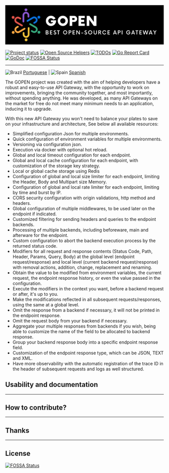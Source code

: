 <img src="assets/logo.png" alt="">

[![Project status](https://img.shields.io/badge/version-v1.0.0_beta-yellow.svg)](https://github.com/GabrielHCataldo/gopen-gateway/releases/tag/v1.0.0-beta)
[![Open Source Helpers](https://www.codetriage.com/gabrielhcataldo/gopen-gateway/badges/users.svg)](https://www.codetriage.com/gabrielhcataldo/gopen-gateway)
[![TODOs](https://badgen.net/https/api.tickgit.com/badgen/github.com/GabrielHCataldo/gopen-gateway)](https://www.tickgit.com/browse?repo=github.com/GabrielHCataldo/gopen-gateway)
[![Go Report Card](https://goreportcard.com/badge/github.com/GabrielHCataldo/gopen-gateway)](https://goreportcard.com/report/github.com/GabrielHCataldo/gopen-gateway)
[![GoDoc](https://godoc.org/github/GabrielHCataldo/gopen-gateway?status.svg)](https://pkg.go.dev/github.com/GabrielHCataldo/gopen-gateway/helper)
[![FOSSA Status](https://app.fossa.com/api/projects/git%2Bgithub.com%2FGabrielHCataldo%2Fgopen-gateway.svg?type=shield)](https://app.fossa.com/projects/git%2Bgithub.com%2FGabrielHCataldo%2Fgopen-gateway?ref=badge_shield)

[//]: # ([![build workflow]&#40;https://github.com/GabrielHCataldo/gopen-gateway/actions/workflows/go.yml/badge.svg&#41;]&#40;https://github.com/GabrielHCataldo/gopen-gateway/actions&#41;)

---

![Brazil](https://raw.githubusercontent.com/stevenrskelton/flag-icon/master/png/16/country-4x3/br.png "Brazil")
[Portuguese](https://github.com/GabrielHCataldo/gopen-gateway/blob/main/README.pt-br.md) |
![Spain](https://raw.githubusercontent.com/stevenrskelton/flag-icon/master/png/16/country-4x3/es.png "Spain")
[Spanish](https://github.com/GabrielHCataldo/gopen-gateway/blob/main/README.es.md)

The GOPEN project was created with the aim of helping developers have a robust and easy-to-use API Gateway,
with the opportunity to work on improvements, bringing the community together, and most importantly, without spending
anything. He was
developed, as many API Gateways on the market for free do not meet many minimum needs
to an application, inducing it to upgrade.

With this new API Gateway you won't need to balance your plates to save on your infrastructure and architecture,
See below all available resources:

- Simplified configuration Json for multiple environments.
- Quick configuration of environment variables for multiple environments.
- Versioning via configuration json.
- Execution via docker with optional hot reload.
- Global and local timeout configuration for each endpoint.
- Global and local cache configuration for each endpoint, with customization of the storage key strategy.
- Local or global cache storage using Redis
- Configuration of global and local size limiter for each endpoint, limiting the Header, Body and Multipart size
  Memory.
- Configuration of global and local rate limiter for each endpoint, limiting by time and burst by IP.
- CORS security configuration with origin validations, http method and headers.
- Global configuration of multiple middlewares, to be used later on the endpoint if indicated.
- Customized filtering for sending headers and queries to the endpoint backends.
- Processing of multiple backends, including beforeware, main and afterware for the endpoint.
- Custom configuration to abort the backend execution process by the returned status code.
- Modifiers for all request and response contents (Status Code, Path, Header, Params, Query, Body)
  at the global level (endpoint request/response) and local level (current backend request/response) with removal
  actions,
  addition, change, replacement and renaming.
- Obtain the value to be modified from environment variables, the current request, the endpoint response history,
  or even the value passed in the configuration.
- Execute the modifiers in the context you want, before a backend request or after, it's up to you.
- Make the modifications reflected in all subsequent requests/responses, using the same at a global level.
- Omit the response from a backend if necessary, it will not be printed in the endpoint response.
- Omit the request body from your backend if necessary.
- Aggregate your multiple responses from backends if you wish, being able to customize the name of the field to be
  allocated to
  backend response.
- Group your backend response body into a specific endpoint response field.
- Customization of the endpoint response type, which can be JSON, TEXT and XML.
- Have more observability with the automatic registration of the trace ID in the header of subsequent requests and logs
  as well
  structured.

Usability and documentation
-----------
---


How to contribute?
------------
---


Thanks
------------
---


## License
[![FOSSA Status](https://app.fossa.com/api/projects/git%2Bgithub.com%2FGabrielHCataldo%2Fgopen-gateway.svg?type=large)](https://app.fossa.com/projects/git%2Bgithub.com%2FGabrielHCataldo%2Fgopen-gateway?ref=badge_large)